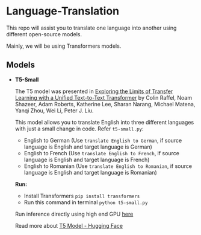 # Language-Translation
This repo will assist you to translate one language into another using different open-source models.

Mainly, we will be using Transformers models.

## Models

* **T5-Small**

  The T5 model was presented in [Exploring the Limits of Transfer Learning with a Unified Text-to-Text Transformer](https://arxiv.org/pdf/1910.10683.pdf) by Colin Raffel, Noam Shazeer, Adam Roberts, Katherine Lee, Sharan Narang, Michael Matena, Yanqi Zhou, Wei Li, Peter J. Liu.

  This model allows you to translate English into three different languages with just a small change in code. Refer `t5-small.py`:
  * English to German (Use `translate English to German`, if source language is English and target language is German)
  * English to French (Use `translate English to French`, if source language is English and target language is French)
  * English to Romanian (Use `translate English to Romanian`, if source language is English and target language is Romanian)
  
  **Run:**
   * Install Transformers `pip install transformers`
   * Run this command in terminal `python t5-small.py`
  
  Run inference directly using high end GPU [here](https://huggingface.co/t5-small "t5-small")
  
  Read more about [T5 Model - Hugging Face](https://huggingface.co/transformers/model_doc/t5.html "T5 - Hugging Face")
